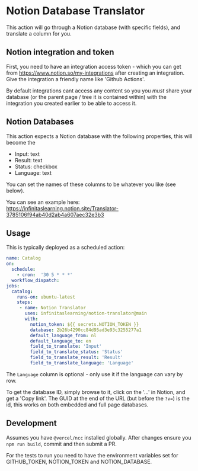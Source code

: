 # Notion Database Translator

This action will go through a Notion database (with specific fields), and translate a column for you.

## Notion integration and token

First, you need to have an integration access token - which you can get from https://www.notion.so/my-integrations after creating an integration.  Give the integration a friendly name like 'Github Actions'.

By default integrations cant access any content so you you *must* share your database (or the parent page / tree it is contained within) with the integration you created earlier to be able to access it.

## Notion Databases

This action expects a Notion database with the following properties, this will become the 

  - Input: text
  - Result: text
  - Status: checkbox
  - Language: text  

You can set the names of these columns to be whatever you like (see below).

You can see an example here: https://infinitaslearning.notion.site/Translator-3785106f94ab40d2ab4a607aec32e3b3

## Usage

This is typically deployed as a scheduled action:

```yaml
name: Catalog
on:
  schedule:
    - cron:  '30 5 * * *'
  workflow_dispatch:
jobs:
  catalog:
    runs-on: ubuntu-latest
    steps:
     - name: Notion Translator  
       uses: infinitaslearning/notion-translator@main        
       with:          
         notion_token: ${{ secrets.NOTION_TOKEN }}
         database: 2b26b4290cc84d95ad3e93c3255277a1    
         default_language_from: nl
         default_language_to: en
         field_to_translate: 'Input'
         field_to_translate_status: 'Status'
         field_to_translate_result: 'Result'
         field_to_translate_language: 'Language'

```

The `Language` column is optional - only use it if the language can vary by row.

To get the database ID, simply browse to it, click on the '...' in Notion, and get a 'Copy link'.  The GUID at the end of the URL (but before the `?v=`) is the id, this works on both embedded and full page databases.

## Development

Assumes you have `@vercel/ncc` installed globally.
After changes ensure you `npm run build`, commit and then submit a PR.

For the tests to run you need to have the environment variables set for GITHUB_TOKEN, NOTION_TOKEN and NOTION_DATABASE.
